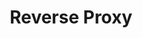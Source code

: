 ---
layout: default    
title: Reverse Proxy
nav_order: 2
has_children: true
parent: Nginx
permalink: /nginx/reverse-proxy
has_toc: false
---